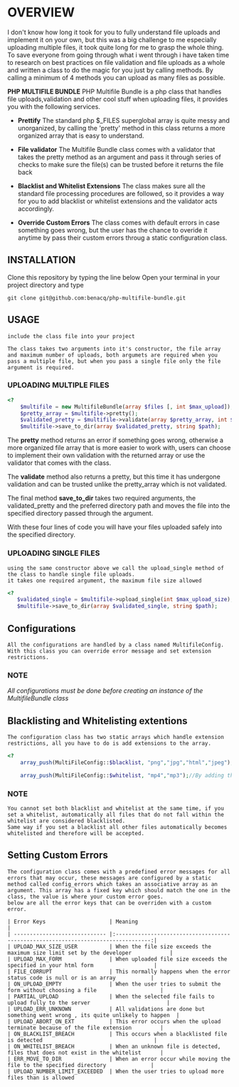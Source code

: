 # OVERVIEW
I don't know how long it took for you to fully understand file uploads and implement it on your own, but this was a big challenge to me especially uploading multiple files, it took quite long for me to grasp the whole thing.
To save everyone from going through what i went through i have taken time to research on best practices on file validation and file uploads as a whole and written a class to do the magic for you just by calling methods.
By calling a minimum of 4 methods you can upload as many files as possible.

__PHP MULTIFILE BUNDLE__ PHP Multifile Bundle is a php class that handles file uploads,validation and other cool stuff when uploading files, it provides you with the following services.

- __Prettify__ The standard php $_FILES superglobal array is quite messy and unorganized, by calling the 'pretty' method in this class returns a more organized array that is easy to understand.

- __File validator__ The Multifile Bundle class comes with a validator that takes the pretty method as an argument and pass it through series of checks to make sure the file(s) can be trusted before it returns the file back

- __Blacklist and Whitelist Extensions__ The class makes sure all the standard file processing procedures are followed, so it provides a way for you to add blacklist or whitelist extensions and the validator acts accordingly.

- __Override Custom Errors__ The class comes with default errors in case something goes wrong, but the user has the chance to overide it anytime by pass their custom errors throug a static configuration class.

## INSTALLATION
  Clone this repository by typing the line below
  Open your terminal in your project directory and type

  ```git clone git@github.com:benacq/php-multifile-bundle.git```
## USAGE
    include the class file into your project 

    The class takes two arguments into it's constructor, the file array and maximum number of uploads, both argumets are required when you pass a multiple file, but when you pass a single file only the file argument is required.

### UPLOADING MULTIPLE FILES
```php    
<?
    $multifile = new MultifileBundle(array $files [, int $max_upload]);
    $pretty_array = $multifile->pretty();
    $validated_pretty = $multifile->validate(array $pretty_array, int $max_upload_size);
    $multifile->save_to_dir(array $validated_pretty, string $path);
```
The __pretty__ method returns an error if something goes wrong, otherwise a more organized file array that is more easier to work with, users can choose to implement their own validation with the returned array or use the validator that comes with the class.

The __validate__ method also returns a pretty, but this time it has undergone validation and can be trusted unlike the pretty_array which is not validated.

The final method __save_to_dir__ takes two required arguments, the validated_pretty and the preferred directory path and moves the file into the specified directory passed through the argument.

With these four lines of code you will have your files uploaded safely into the specified directory.
    

### UPLOADING SINGLE FILES
    using the same constructor above we call the upload_single method of the class to handle single file uploads.
    it takes one required argument, the maximum file size allowed
 ```php
<?
    $validated_single = $multifile->upload_single(int $max_upload_size);
    $multifile->save_to_dir(array $validated_single, string $path);
```
 ## Configurations
    All the configurations are handled by a class named MultifileConfig.
    With this class you can override error message and set extension restrictions.
### NOTE
*All configurations must be done before creating an instance of the MultifileBundle class*
## Blacklisting and Whitelisting extentions
    The configuration class has two static arrays which handle extension restrictions, all you have to do is add extensions to the array.

```php
<?
    array_push(MultiFileConfig::$blacklist, "png","jpg","html","jpeg");//By adding these line, any file with any of these extensions will be seen as malicious and therefore will be rejected.

    array_push(MultiFileConfig::$whitelist, "mp4","mp3");//By adding these line, only files with these extensions will be accepted.
```
### NOTE
    You cannot set both blacklist and whitelist at the same time, if you set a whitelist, automatically all files that do not fall within the whitelist are considered blacklisted.
    Same way if you set a blacklist all other files automatically becomes whitelisted and therefore will be accepted.

## Setting Custom Errors
    The configuration class comes with a predefined error messages for all errors that may occur, these messages are configured by a static method called config_errors which takes an associative array as an argument. This array has a fixed key which should match the one in the class, the value is where your custom error goes.
    below are all the error keys that can be overriden with a custom error.

    | Error Keys                    | Meaning                                                                           |
    | ----------------------------- |:---------------------------------------------------------------------------------:|
    | UPLOAD_MAX_SIZE_USER          | When the file size exceeds the maximum size limit set by the developer            |
    | UPLOAD_MAX_FORM               | When uploaded file size exceeds the specified in your html form                   |
    | FILE_CORRUPT                  | This normally happens when the error status code is null or is an array           |
    | ON_UPLOAD_EMPTY               | When the user tries to submit the form without choosing a file                    |
    | PARTIAL_UPLOAD                | When the selected file fails to upload fully to the server                        |
    | UPLOAD_ERR_UNKNOWN            | All validations are done but something went wrong , its quite unlikely to happen  |
    | UPLOAD_ABORT_ON_EXT           | This error occurs when the upload terminate because of the file extension         |
    | ON_BLACKLIST_BREACH           | This occurs when a blacklisted file is detected                                   |
    | ON_WHITELIST_BREACH           | When an unknown file is detected, files that does not exist in the whitelist      |
    | ERR_MOVE_TO_DIR               | When an error occur while moving the file to the specified directory              |
    | UPLOAD_NUMBER_LIMIT_EXCEEDED  | When the user tries to upload more files than is allowed
                                   
                                      
                                   














